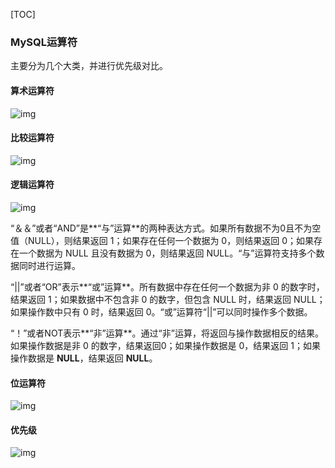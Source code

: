 [TOC]

### MySQL运算符

主要分为几个大类，并进行优先级对比。

#### 算术运算符

![img](https://images2015.cnblogs.com/blog/990532/201611/990532-20161104195018111-1270761626.jpg)

#### 比较运算符

![img](https://images2015.cnblogs.com/blog/990532/201611/990532-20161104195340565-861208871.jpg)

#### 逻辑运算符

![img](https://images2015.cnblogs.com/blog/990532/201611/990532-20161104200235596-1291381139.jpg)

“＆＆”或者“AND”是**“与”运算**的两种表达方式。如果所有数据不为0且不为空值（NULL），则结果返回 1；如果存在任何一个数据为 0，则结果返回 0；如果存在一个数据为 NULL 且没有数据为 0，则结果返回 NULL。“与”运算符支持多个数据同时进行运算。

“||”或者“OR”表示**“或”运算**。所有数据中存在任何一个数据为非 0 的数字时，结果返回 1；如果数据中不包含非 0 的数字，但包含 NULL 时，结果返回 NULL；如果操作数中只有 0 时，结果返回 0。“或”运算符“||”可以同时操作多个数据。

“！”或者NOT表示**“非”运算**。通过“非”运算，将返回与操作数据相反的结果。如果操作数据是非 0 的数字，结果返回0；如果操作数据是 0，结果返回 1；如果操作数据是 **NULL**，结果返回 **NULL**。

#### 位运算符

![img](https://images2015.cnblogs.com/blog/990532/201611/990532-20161104200745268-1627132564.jpg)

#### 优先级

![img](https://images2015.cnblogs.com/blog/990532/201611/990532-20161104200927783-654853403.jpg)
